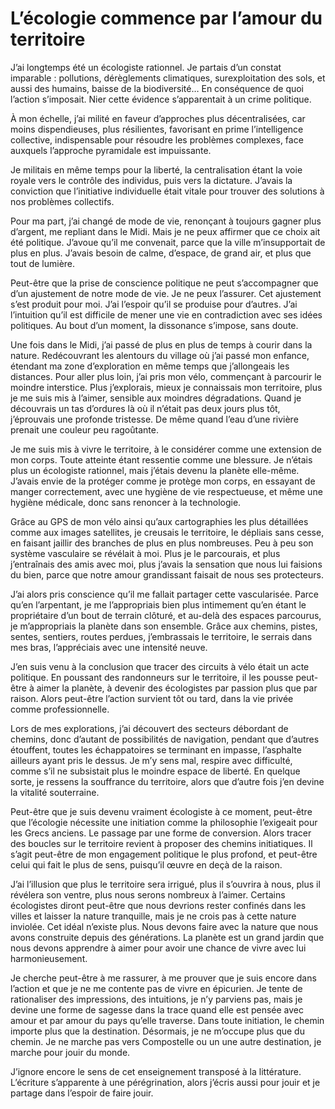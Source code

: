 # L&#8217;écologie commence par l&#8217;amour du territoire

J’ai longtemps été un écologiste rationnel. Je partais d’un constat imparable : pollutions, dérèglements climatiques, surexploitation des sols, et aussi des humains, baisse de la biodiversité… En conséquence de quoi l’action s’imposait. Nier cette évidence s’apparentait à un crime politique.<span id="more-60033"></span>

À mon échelle, j’ai milité en faveur d’approches plus décentralisées, car moins dispendieuses, plus résilientes, favorisant en prime l’intelligence collective, indispensable pour résoudre les problèmes complexes, face auxquels l’approche pyramidale est impuissante.

Je militais en même temps pour la liberté, la centralisation étant la voie royale vers le contrôle des individus, puis vers la dictature. J’avais la conviction que l’initiative individuelle était vitale pour trouver des solutions à nos problèmes collectifs.

Pour ma part, j’ai changé de mode de vie, renonçant à toujours gagner plus d’argent, me repliant dans le Midi. Mais je ne peux affirmer que ce choix ait été politique. J’avoue qu’il me convenait, parce que la ville m’insupportait de plus en plus. J’avais besoin de calme, d’espace, de grand air, et plus que tout de lumière.

Peut-être que la prise de conscience politique ne peut s’accompagner que d’un ajustement de notre mode de vie. Je ne peux l’assurer. Cet ajustement s’est produit pour moi. J’ai l’espoir qu’il se produise pour d’autres. J’ai l’intuition qu’il est difficile de mener une vie en contradiction avec ses idées politiques. Au bout d’un moment, la dissonance s’impose, sans doute.

Une fois dans le Midi, j’ai passé de plus en plus de temps à courir dans la nature. Redécouvrant les alentours du village où j’ai passé mon enfance, étendant ma zone d’exploration en même temps que j’allongeais les distances. Pour aller plus loin, j’ai pris mon vélo, commençant à parcourir le moindre interstice. Plus j’explorais, mieux je connaissais mon territoire, plus je me suis mis à l’aimer, sensible aux moindres dégradations. Quand je découvrais un tas d’ordures là où il n’était pas deux jours plus tôt, j’éprouvais une profonde tristesse. De même quand l’eau d’une rivière prenait une couleur peu ragoûtante.

Je me suis mis à vivre le territoire, à le considérer comme une extension de mon corps. Toute atteinte étant ressentie comme une blessure. Je n’étais plus un écologiste rationnel, mais j’étais devenu la planète elle-même. J’avais envie de la protéger comme je protège mon corps, en essayant de manger correctement, avec une hygiène de vie respectueuse, et même une hygiène médicale, donc sans renoncer à la technologie.

Grâce au GPS de mon vélo ainsi qu’aux cartographies les plus détaillées comme aux images satellites, je creusais le territoire, le dépliais sans cesse, en faisant jaillir des branches de plus en plus nombreuses. Peu à peu son système vasculaire se révélait à moi. Plus je le parcourais, et plus j’entraînais des amis avec moi, plus j’avais la sensation que nous lui faisions du bien, parce que notre amour grandissant faisait de nous ses protecteurs.

J’ai alors pris conscience qu’il me fallait partager cette vascularisée. Parce qu’en l’arpentant, je me l’appropriais bien plus intimement qu’en étant le propriétaire d’un bout de terrain clôturé, et au-delà des espaces parcourus, je m’appropriais la planète dans son ensemble. Grâce aux chemins, pistes, sentes, sentiers, routes perdues, j’embrassais le territoire, le serrais dans mes bras, l’appréciais avec une intensité neuve.

J’en suis venu à la conclusion que tracer des circuits à vélo était un acte politique. En poussant des randonneurs sur le territoire, il les pousse peut-être à aimer la planète, à devenir des écologistes par passion plus que par raison. Alors peut-être l’action survient tôt ou tard, dans la vie privée comme professionnelle.

Lors de mes explorations, j’ai découvert des secteurs débordant de chemins, donc d’autant de possibilités de navigation, pendant que d’autres étouffent, toutes les échappatoires se terminant en impasse, l’asphalte ailleurs ayant pris le dessus. Je m’y sens mal, respire avec difficulté, comme s’il ne subsistait plus le moindre espace de liberté. En quelque sorte, je ressens la souffrance du territoire, alors que d’autre fois j’en devine la vitalité souterraine.

Peut-être que je suis devenu vraiment écologiste à ce moment, peut-être que l’écologie nécessite une initiation comme la philosophie l’exigeait pour les Grecs anciens. Le passage par une forme de conversion. Alors tracer des boucles sur le territoire revient à proposer des chemins initiatiques. Il s’agit peut-être de mon engagement politique le plus profond, et peut-être celui qui fait le plus de sens, puisqu’il œuvre en deçà de la raison.

J’ai l’illusion que plus le territoire sera irrigué, plus il s’ouvrira à nous, plus il révélera son ventre, plus nous serons nombreux à l’aimer. Certains écologistes diront peut-être que nous devrions rester confinés dans les villes et laisser la nature tranquille, mais je ne crois pas à cette nature inviolée. Cet idéal n’existe plus. Nous devons faire avec la nature que nous avons construite depuis des générations. La planète est un grand jardin que nous devons apprendre à aimer pour avoir une chance de vivre avec lui harmonieusement.

Je cherche peut-être à me rassurer, à me prouver que je suis encore dans l’action et que je ne me contente pas de vivre en épicurien. Je tente de rationaliser des impressions, des intuitions, je n’y parviens pas, mais je devine une forme de sagesse dans la trace quand elle est pensée avec amour et par amour du pays qu’elle traverse. Dans toute initiation, le chemin importe plus que la destination. Désormais, je ne m’occupe plus que du chemin. Je ne marche pas vers Compostelle ou un une autre destination, je marche pour jouir du monde.

J’ignore encore le sens de cet enseignement transposé à la littérature. L’écriture s’apparente à une pérégrination, alors j’écris aussi pour jouir et je partage dans l’espoir de faire jouir.